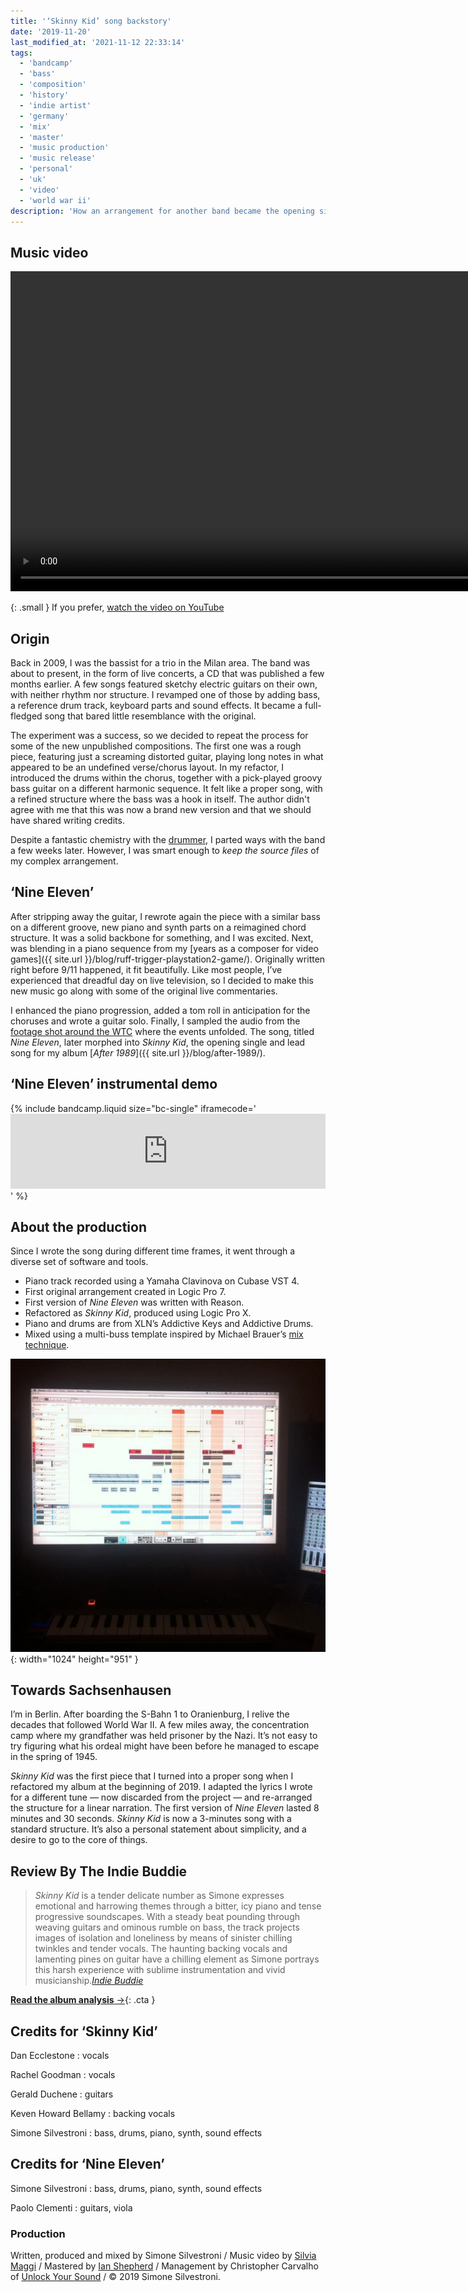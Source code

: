 ```yaml
---
title: '‘Skinny Kid’ song backstory'
date: '2019-11-20'
last_modified_at: '2021-11-12 22:33:14'
tags:
  - 'bandcamp'
  - 'bass'
  - 'composition'
  - 'history'
  - 'indie artist'
  - 'germany'
  - 'mix'
  - 'master'
  - 'music production'
  - 'music release'
  - 'personal'
  - 'uk'
  - 'video'
  - 'world war ii'
description: 'How an arrangement for another band became the opening single and lead song for Minutes to Midnight’s concept album ‘After 1989’.'
---
```

## Music video

<video controls src="{{ site.url }}/assets/videos/music-video-skinny-kid.mp4"
  width="1024">
  Sorry, your browser doesn't support embedded videos, but you can <a href="{{ site.url }}/assets/videos/music-video-skinny-kid.mp4">download it</a> and watch it with your favorite video player.
</video>

{: .small }
If you prefer, [watch the video on YouTube](https://youtu.be/xs00zSccUjc)

## Origin

Back in 2009, I was the bassist for a trio in the Milan area. The band was about to present, in the form of live concerts, a CD that was published a few months earlier. A few songs featured sketchy electric guitars on their own, with neither rhythm nor structure. I revamped one of those by adding bass, a reference drum track, keyboard parts and sound effects. It became a full-fledged song that bared little resemblance with the original.

The experiment was a success, so we decided to repeat the process for some of the new unpublished compositions. The first one was a rough piece, featuring just a screaming distorted guitar, playing long notes in what appeared to be an undefined verse/chorus layout. In my refactor, I introduced the drums within the chorus, together with a pick-played groovy bass guitar on a different harmonic sequence. It felt like a proper song, with a refined structure where the bass was a hook in itself. The author didn't agree with me that this was now a brand new version and that we should have shared writing credits.

Despite a fantastic chemistry with the [drummer](https://www.discogs.com/artist/1836203-Carlo-Prussiani), I parted ways with the band a few weeks later. However, I was smart enough to _keep the source files_ of my complex arrangement.

## ‘Nine Eleven’

After stripping away the guitar, I rewrote again the piece with a similar bass on a different groove, new piano and synth parts on a reimagined chord structure. It was a solid backbone for something, and I was excited. Next, was blending in a piano sequence from my [years as a composer for video games]({{ site.url }}/blog/ruff-trigger-playstation2-game/). Originally written right before 9/11 happened, it fit beautifully. Like most people, I’ve experienced that dreadful day on live television, so I decided to make this new music go along with some of the original live commentaries.

I enhanced the piano progression, added a tom roll in anticipation for the choruses and wrote a guitar solo. Finally, I sampled the audio from the [footage shot around the WTC](https://www.youtube.com/watch?v=IJpql03lDKQ) where the events unfolded. The song, titled _Nine Eleven_, later morphed into _Skinny Kid_, the opening single and lead song for my album [_After 1989_]({{ site.url }}/blog/after-1989/).

## ‘Nine Eleven’ instrumental demo

{% include bandcamp.liquid size="bc-single" iframecode='<iframe style="border: 0; width: 100%; height: 120px;" src="https://bandcamp.com/EmbeddedPlayer/album=2694261691/size=large/bgcol=ffffff/linkcol=333333/tracklist=false/artwork=small/track=3370953346/transparent=true/"><a href="https://minutestomidnight.bandcamp.com/album/after-1989-a-trip-to-freedom-original-demos-outtakes">After 1989: A Trip To Freedom (Original Demos &amp; Outtakes) by Minutes to Midnight</a></iframe>' %}

## About the production

Since I wrote the song during different time frames, it went through a diverse set of software and tools.

- Piano track recorded using a Yamaha Clavinova on Cubase VST 4.
- First original arrangement created in Logic Pro 7.
- First version of _Nine Eleven_ was written with Reason.
- Refactored as _Skinny Kid_, produced using Logic Pro X.
- Piano and drums are from XLN’s Addictive Keys and Addictive Drums.
- Mixed using a multi-buss template inspired by Michael Brauer’s [mix technique](https://brauerizing.wordpress.com/2014/03/19/brauerizing-a-how-to-guide/).

![The two choruses, as shown in Propellerhead’s Reason above, had an eerie resemblance with the twin towers](/assets/images/nine-eleven-reason.jpeg){: width="1024" height="951" }

## Towards Sachsenhausen

I’m in Berlin. After boarding the S-Bahn 1 to Oranienburg, I relive the decades that followed World War II. A few miles away, the concentration camp where my grandfather was held prisoner by the Nazi. It’s not easy to try figuring what his ordeal might have been before he managed to escape in the spring of 1945. 

_Skinny Kid_ was the first piece that I turned into a proper song when I refactored my album at the beginning of 2019. I adapted the lyrics I wrote for a different tune — now discarded from the project — and re-arranged the structure for a linear narration. The first version of _Nine Eleven_ lasted 8 minutes and 30 seconds. _Skinny Kid_ is now a 3-minutes song with a standard structure. It’s also a personal statement about simplicity, and a desire to go to the core of things.

## Review By The Indie Buddie

> _Skinny Kid_ is a tender delicate number as Simone expresses emotional and harrowing themes through a bitter, icy piano and tense progressive soundscapes. With a steady beat pounding through weaving guitars and ominous rumble on bass, the track projects images of isolation and loneliness by means of sinister chilling twinkles and tender vocals. The haunting backing vocals and lamenting pines on guitar have a chilling element as Simone portrays this harsh experience with sublime instrumentation and vivid musicianship.<cite>[Indie Buddie](https://www.indiebuddie.com/minutes-to-midnight-skinny-kid-video-premiere/)</cite>

[**Read the album analysis**&nbsp;&rarr;](/blog/after-1989/){: .cta }

## Credits for ‘Skinny Kid’

Dan Ecclestone
: vocals

Rachel Goodman
: vocals

Gerald Duchene
: guitars

Keven Howard Bellamy
: backing vocals

Simone Silvestroni
: bass, drums, piano, synth, sound effects

## Credits for ‘Nine Eleven’

Simone Silvestroni
: bass, drums, piano, synth, sound effects

Paolo Clementi
: guitars, viola

### Production

Written, produced and mixed by Simone Silvestroni / Music video by [Silvia Maggi](https://silviamaggidesign.com/) / Mastered by [Ian Shepherd](https://productionadvice.co.uk/about/) / Management by Christopher Carvalho of [Unlock Your Sound](https://unlockyoursound.com/) / &copy;&nbsp;2019 Simone Silvestroni.
